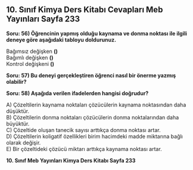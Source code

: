 ## 10. Sınıf Kimya Ders Kitabı Cevapları Meb Yayınları Sayfa 233

**Soru: 56) Öğrencinin yapmış olduğu kaynama ve donma noktası ile ilgili deneye göre aşağıdaki tabloyu doldurunuz.**

Bağımsız değişken **()**  
 Bağımlı değişken **()**  
 Kontrol değişkeni **()**

**Soru: 57) Bu deneyi gerçekleştiren öğrenci nasıl bir önerme yazmış olabilir?**

**Soru: 58) Aşağıda verilen ifadelerden hangisi doğrudur?**

A) Çözeltilerin kaynama noktaları çözücülerin kaynama noktasından daha düşüktür.  
 B) Çözeltilerin donma noktaları çözücülerin donma noktalarından daha büyüktür.  
 C) Çözeltide oluşan tanecik sayısı arttıkça donma noktası artar.  
 D) Çözeltilerin koligatif özellikleri birim hacimdeki madde miktarına bağlı olarak değişir.  
 E) Bir çözeltideki çözücü miktarı arttıkça kaynama noktası artar.

**10. Sınıf Meb Yayınları Kimya Ders Kitabı Sayfa 233**